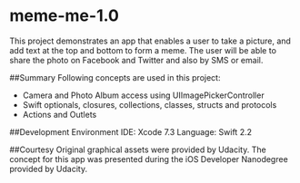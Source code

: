 # meme-me-1.0
This project demonstrates an app that enables a user to take a picture, and add text at the top and bottom to form a meme. The user will be able to share the photo on Facebook and Twitter and also by SMS or email.

##Summary
Following concepts are used in this project:
* Camera and Photo Album access using UIImagePickerController
* Swift optionals, closures, collections, classes, structs and protocols
* Actions and Outlets

##Development Environment
IDE: Xcode 7.3 Language: Swift 2.2

##Courtesy
Original graphical assets were provided by Udacity. The concept for this app was presented during the iOS Developer Nanodegree provided by Udacity.
